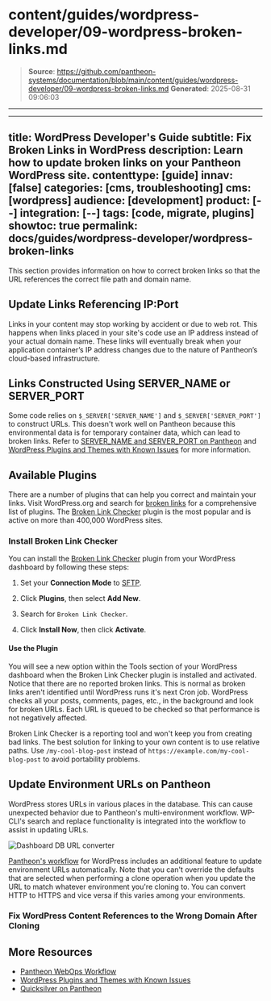 # content/guides/wordpress-developer/09-wordpress-broken-links.md

> **Source**: https://github.com/pantheon-systems/documentation/blob/main/content/guides/wordpress-developer/09-wordpress-broken-links.md
> **Generated**: 2025-08-31 09:06:03

---

---
title: WordPress Developer's Guide
subtitle: Fix Broken Links in WordPress
description: Learn how to update broken links on your Pantheon WordPress site.
contenttype: [guide]
innav: [false]
categories: [cms, troubleshooting]
cms: [wordpress]
audience: [development]
product: [--]
integration: [--]
tags: [code, migrate, plugins]
showtoc: true
permalink: docs/guides/wordpress-developer/wordpress-broken-links
---

This section provides information on how to correct broken links so that the URL references the correct file path and domain name.

## Update Links Referencing IP:Port

Links in your content may stop working by accident or due to web rot. This happens when links placed in your site's code use an IP address instead of your actual domain name. These links will eventually break when your application container’s IP address changes due to the nature of Pantheon’s cloud-based infrastructure.

## Links Constructed Using SERVER_NAME or SERVER_PORT

Some code relies on `$_SERVER['SERVER_NAME']` and `$_SERVER['SERVER_PORT']` to construct URLs. This doesn't work well on Pantheon because this environmental data is for temporary container data, which can lead to broken links. Refer to [SERVER_NAME and SERVER_PORT on Pantheon](/server_name-and-server_port) and [WordPress Plugins and Themes with Known Issues](/wordpress-known-issues) for more information.

## Available Plugins

There are a number of plugins that can help you correct and maintain your links. Visit WordPress.org and search for [broken links](https://wordpress.org/plugins/search.php?q=broken+link) for a comprehensive list of plugins. The [Broken Link Checker](https://wordpress.org/plugins/broken-link-checker/) plugin is the most popular and is active on more than 400,000 WordPress sites.

### Install Broken Link Checker

You can install the [Broken Link Checker](https://wordpress.org/plugins/broken-link-checker/) plugin from your WordPress dashboard by following these steps:

1. Set your **Connection Mode** to [SFTP](/guides/sftp).

1. Click **Plugins**, then select **Add New**.

1. Search for `Broken Link Checker`.

1. Click **Install Now**, then click **Activate**.

#### Use the Plugin

You will see a new option within the Tools section of your WordPress dashboard when the Broken Link Checker plugin is installed and activated. Notice that there are no reported broken links. This is normal as broken links aren't identified until WordPress runs it's next Cron job. WordPress checks all your posts, comments, pages, etc., in the background and look for broken URLs. Each URL is queued to be checked so that performance is not negatively affected.

Broken Link Checker is a reporting tool and won't keep you from creating bad links. The best solution for linking to your own content is to use relative paths. Use `/my-cool-blog-post` instead of `https://example.com/my-cool-blog-post` to avoid portability problems.

## Update Environment URLs on Pantheon

WordPress stores URLs in various places in the database. This can cause unexpected behavior due to Pantheon's multi-environment workflow. WP-CLI's search and replace functionality is integrated into the workflow to assist in updating URLs.

![Dashboard DB URL converter](../../../images/dashboard/convert-urls.png)​

[Pantheon's workflow](/pantheon-workflow) for WordPress includes an additional feature to update environment URLs automatically. Note that you can't override the defaults that are selected when performing a clone operation when you update the URL to match whatever environment you're cloning to. You can convert HTTP to HTTPS and vice versa if this varies among your environments.

### Fix WordPress Content References to the Wrong Domain After Cloning

<Partial file="search-replace-domains.md" />

## More Resources

- [Pantheon WebOps Workflow](/pantheon-workflow)
- [WordPress Plugins and Themes with Known Issues](/wordpress-known-issues)
- [Quicksilver on Pantheon](/guides/quicksilver)